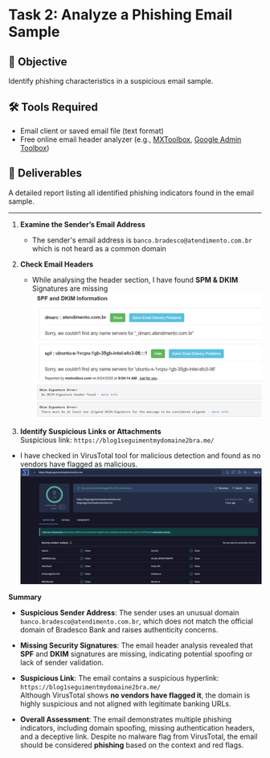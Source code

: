 # Task 2: Analyze a Phishing Email Sample

## 🎯 Objective
Identify phishing characteristics in a suspicious email sample.

## 🛠 Tools Required
- Email client or saved email file (text format)
- Free online email header analyzer (e.g., [MXToolbox](https://mxtoolbox.com/EmailHeaders.aspx), [Google Admin Toolbox](https://toolbox.googleapps.com/apps/messageheader/))

## 📄 Deliverables
A detailed report listing all identified phishing indicators found in the email sample.

---


1. **Examine the Sender’s Email Address**  
    - The sender's email address is `banco.bradesco@atendimento.com.br` which is not heard as a common domain

3. **Check Email Headers**  
   - While analysing the header section, I have found **SPM & DKIM** Signatures are missing
     ![mxtool](https://github.com/hizanrahman/Elevate_Labs_Internship/blob/main/Task-02/mx.png)

4. **Identify Suspicious Links or Attachments**  
   Suspicious link: `https://blog1seguimentmydomaine2bra.me/`

  - I have checked in VirusTotal tool for malicious detection and found as no vendors have flagged as malicious.
    ![virustotal](https://github.com/hizanrahman/Elevate_Labs_Internship/blob/main/Task-02/virus.png)

**Summary**

- **Suspicious Sender Address**: The sender uses an unusual domain `banco.bradesco@atendimento.com.br`, which does not match the official domain of Bradesco Bank and raises authenticity concerns.

- **Missing Security Signatures**: The email header analysis revealed that **SPF** and **DKIM** signatures are missing, indicating potential spoofing or lack of sender validation.

- **Suspicious Link**: The email contains a suspicious hyperlink:  
  `https://blog1seguimentmydomaine2bra.me/`  
  Although VirusTotal shows **no vendors have flagged it**, the domain is highly suspicious and not aligned with legitimate banking URLs.

- **Overall Assessment**: The email demonstrates multiple phishing indicators, including domain spoofing, missing authentication headers, and a deceptive link. Despite no malware flag from VirusTotal, the email should be considered **phishing** based on the context and red flags.


    
